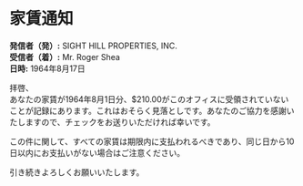 # 家賃通知

**発信者（発）:** SIGHT HILL PROPERTIES, INC.  
**受信者（着）:** Mr. Roger Shea  
**日時:** 1964年8月17日

拝啓、  
あなたの家賃が1964年8月1日分、$210.00がこのオフィスに受領されていないことが記録にあります。これはおそらく見落としです。あなたのご協力を感謝いたしますので、チェックをお送りいただければ幸いです。

この件に関して、すべての家賃は期限内に支払われるべきであり、同じ日から10日以内にお支払いがない場合はご注意ください。

引き続きよろしくお願いいたします。